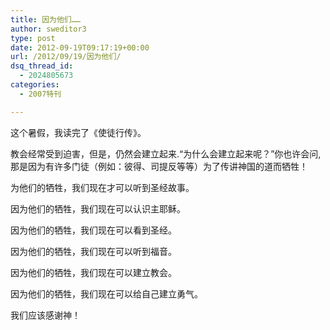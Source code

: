 ```yaml
---
title: 因为他们……
author: sweditor3
type: post
date: 2012-09-19T09:17:19+00:00
url: /2012/09/19/因为他们/
dsq_thread_id:
  - 2024805673
categories:
  - 2007特刊

---
```

这个暑假，我读完了《使徒行传》。

教会经常受到迫害，但是，仍然会建立起来.“为什么会建立起来呢？”你也许会问,那是因为有许多门徒（例如：彼得、司提反等等）为了传讲神国的道而牺牲！

为他们的牺牲，我们现在才可以听到圣经故事。

因为他们的牺牲，我们现在可以认识主耶稣。

因为他们的牺牲，我们现在可以看到圣经。

因为他们的牺牲，我们现在可以听到福音。

因为他们的牺牲，我们现在可以建立教会。

因为他们的牺牲，我们现在可以给自己建立勇气。

我们应该感谢神！